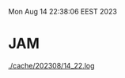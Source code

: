 Mon Aug 14 22:38:06 EEST 2023
# JAM
<a href='./cache/202308/14_22.log'>./cache/202308/14_22.log</a>
